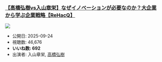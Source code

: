 ### [【高橋弘樹vs入山章栄】なぜイノベーションが必要なのか？大企業から学ぶ企業戦略【ReHacQ】](https://www.youtube.com/watch?v=3vghXjLchas)
[![](https://img.youtube.com/vi/3vghXjLchas/sddefault.jpg)](https://www.youtube.com/watch?v=3vghXjLchas)
-   公開日: 2025-09-24
-   視聴数: 46,676
-   **いいね数: 692**
-   出演者: 入山章栄, [高橋弘樹](/rehacq_fan/people/高橋弘樹 "wikilink")
